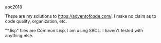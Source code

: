 aoc2018

These are my solutions to <https://adventofcode.com/>.  I make no claim as to
code quality, organization, etc.

"*.lisp" files are Common Lisp.  I am using SBCL.  I haven't tested with
anything else.
